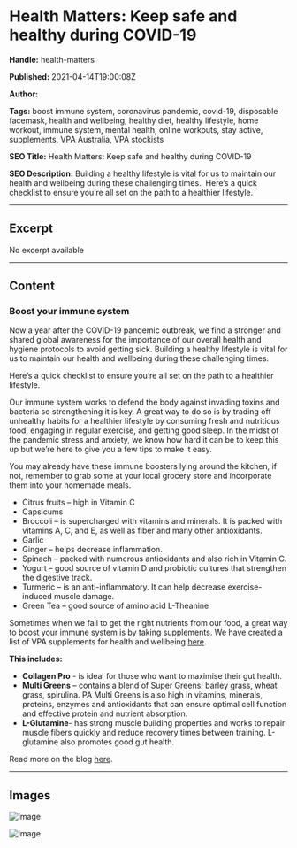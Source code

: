 # Health Matters: Keep safe and healthy during COVID-19

**Handle:** health-matters

**Published:** 2021-04-14T19:00:08Z

**Author:**  

**Tags:** boost immune system, coronavirus pandemic, covid-19, disposable facemask, health and wellbeing, healthy diet, healthy lifestyle, home workout, immune system, mental health, online workouts, stay active, supplements, VPA Australia, VPA stockists

**SEO Title:** Health Matters: Keep safe and healthy during COVID-19

**SEO Description:** Building a healthy lifestyle is vital for us to maintain our health and wellbeing during these challenging times.  Here’s a quick checklist to ensure you’re all set on the path to a healthier lifestyle. 

---

## Excerpt

No excerpt available

---

## Content

### Boost your immune system

Now a year after the COVID-19 pandemic outbreak, we find a stronger and shared global awareness for the importance of our overall health and hygiene protocols to avoid getting sick. Building a healthy lifestyle is vital for us to maintain our health and wellbeing during these challenging times.

Here’s a quick checklist to ensure you’re all set on the path to a healthier lifestyle.

Our immune system works to defend the body against invading toxins and bacteria so strengthening it is key. A great way to do so is by trading off unhealthy habits for a healthier lifestyle by consuming fresh and nutritious food, engaging in regular exercise, and getting good sleep. In the midst of the pandemic stress and anxiety, we know how hard it can be to keep this up but we’re here to give you a few tips to make it easy.

You may already have these immune boosters lying around the kitchen, if not, remember to grab some at your local grocery store and incorporate them into your homemade meals.

- Citrus fruits – high in Vitamin C
- Capsicums
- Broccoli – is supercharged with vitamins and minerals. It is packed with vitamins A, C, and E, as well as fiber and many other antioxidants.
- Garlic
- Ginger – helps decrease inflammation.
- Spinach – packed with numerous antioxidants and also rich in Vitamin C.
- Yogurt – good source of vitamin D and probiotic cultures that strengthen the digestive track.
- Turmeric – is an anti-inflammatory. It can help decrease exercise-induced muscle damage.
- Green Tea – good source of amino acid L-Theanine

Sometimes when we fail to get the right nutrients from our food, a great way to boost your immune system is by taking supplements. We have created a list of VPA supplements for health and wellbeing [here](https://www.vpa.com.au/blogs/supplements/four-supplements-to-boost-your-health-and-wellbeing).

**This includes:**

- **Collagen Pro** - is ideal for those who want to maximise their gut health.
- **Multi Greens** – contains a blend of Super Greens: barley grass, wheat grass, spirulina. PA Multi Greens is also high in vitamins, minerals, proteins, enzymes and antioxidants that can ensure optimal cell function and effective protein and nutrient absorption.
- **L-Glutamine**- has strong muscle building properties and works to repair muscle fibers quickly and reduce recovery times between training. L-glutamine also promotes good gut health.

Read more on the blog [here](https://www.vpa.com.au/blogs/supplements/four-supplements-to-boost-your-health-and-wellbeing).

---

## Images

![Image](undefined)

![Image](undefined)

